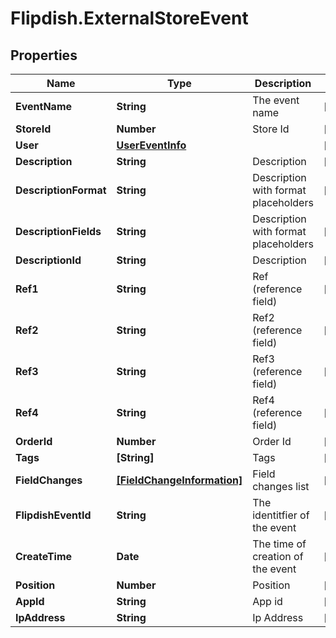 # Flipdish.ExternalStoreEvent

## Properties

Name | Type | Description | Notes
------------ | ------------- | ------------- | -------------
**EventName** | **String** | The event name | [optional] 
**StoreId** | **Number** | Store Id | [optional] 
**User** | [**UserEventInfo**](UserEventInfo.md) |  | [optional] 
**Description** | **String** | Description | [optional] 
**DescriptionFormat** | **String** | Description with format placeholders | [optional] 
**DescriptionFields** | **String** | Description with format placeholders | [optional] 
**DescriptionId** | **String** | Description | [optional] 
**Ref1** | **String** | Ref (reference field) | [optional] 
**Ref2** | **String** | Ref2 (reference field) | [optional] 
**Ref3** | **String** | Ref3 (reference field) | [optional] 
**Ref4** | **String** | Ref4 (reference field) | [optional] 
**OrderId** | **Number** | Order Id | [optional] 
**Tags** | **[String]** | Tags | [optional] 
**FieldChanges** | [**[FieldChangeInformation]**](FieldChangeInformation.md) | Field changes list | [optional] 
**FlipdishEventId** | **String** | The identitfier of the event | [optional] 
**CreateTime** | **Date** | The time of creation of the event | [optional] 
**Position** | **Number** | Position | [optional] 
**AppId** | **String** | App id | [optional] 
**IpAddress** | **String** | Ip Address | [optional] 


